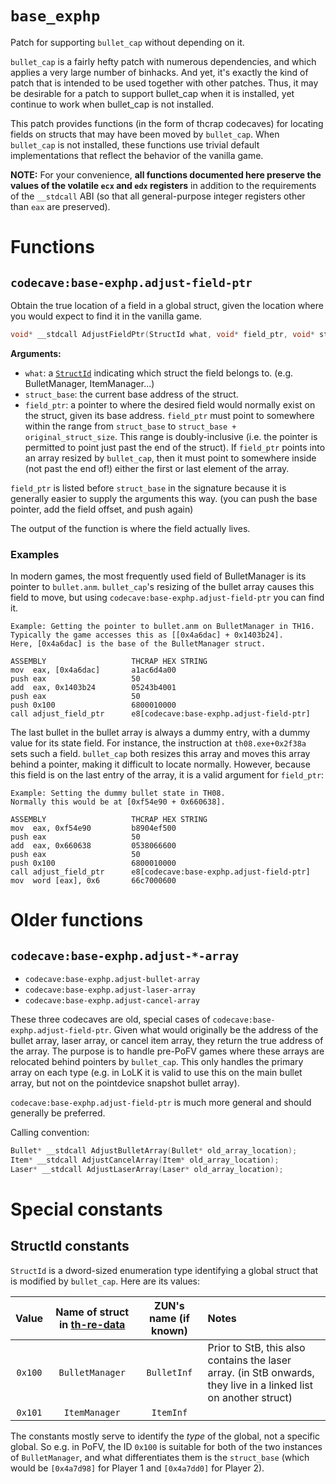 # `base_exphp`

Patch for supporting `bullet_cap` without depending on it.

`bullet_cap` is a fairly hefty patch with numerous dependencies, and which applies a very large number of binhacks.  And yet, it's exactly the kind of patch that is intended to be used together with other patches.  Thus, it may be desirable for a patch to support bullet_cap when it is installed, yet continue to work when bullet_cap is not installed.

This patch provides functions (in the form of thcrap codecaves) for locating fields on structs that may have been moved by `bullet_cap`.  When `bullet_cap` is not installed, these functions use trivial default implementations that reflect the behavior of the vanilla game.

**NOTE:** For your convenience, **all functions documented here preserve the values of the volatile `ecx` and `edx` registers** in addition to the requirements of the `__stdcall` ABI (so that all general-purpose integer registers other than `eax` are preserved).

# Functions

## `codecave:base-exphp.adjust-field-ptr`

Obtain the true location of a field in a global struct, given the location where you would expect to find it in the vanilla game.

```C++
void* __stdcall AdjustFieldPtr(StructId what, void* field_ptr, void* struct_base)
```

**Arguments:**

* `what`: a [`StructId`](#struct-id) indicating which struct the field belongs to. (e.g. BulletManager, ItemManager...)
* `struct_base`: the current base address of the struct.
* `field_ptr`: a pointer to where the desired field would normally exist on the struct, given its base address.  `field_ptr` must point to somewhere within the range from `struct_base` to `struct_base + original_struct_size`.  This range is doubly-inclusive (i.e. the pointer is permitted to point just past the end of the struct). If `field_ptr` points into an array resized by `bullet_cap`, then it must point to somewhere inside (not past the end of!) either the first or last element of the array.

`field_ptr` is listed before `struct_base` in the signature because it is generally easier to supply the arguments this way. (you can push the base pointer, add the field offset, and push again)

The output of the function is where the field actually lives.

### Examples

In modern games, the most frequently used field of BulletManager is its pointer to `bullet.anm`.  `bullet_cap`'s resizing of the bullet array causes this field to move, but using `codecave:base-exphp.adjust-field-ptr` you can find it.

```
Example: Getting the pointer to bullet.anm on BulletManager in TH16.
Typically the game accesses this as [[0x4a6dac] + 0x1403b24].
Here, [0x4a6dac] is the base of the BulletManager struct.

ASSEMBLY                   THCRAP HEX STRING
mov  eax, [0x4a6dac]       a1ac6d4a00
push eax                   50
add  eax, 0x1403b24        05243b4001
push eax                   50
push 0x100                 6800010000
call adjust_field_ptr      e8[codecave:base-exphp.adjust-field-ptr]
```

The last bullet in the bullet array is always a dummy entry, with a dummy value for its state field.  For instance, the instruction at `th08.exe+0x2f38a` sets such a field.  `bullet_cap` both resizes this array and moves this array behind a pointer, making it difficult to locate normally. However, because this field is on the last entry of the array, it is a valid argument for `field_ptr`:

```
Example: Setting the dummy bullet state in TH08.
Normally this would be at [0xf54e90 + 0x660638].

ASSEMBLY                   THCRAP HEX STRING
mov  eax, 0xf54e90         b8904ef500
push eax                   50
add  eax, 0x660638         0538066600
push eax                   50
push 0x100                 6800010000
call adjust_field_ptr      e8[codecave:base-exphp.adjust-field-ptr]
mov  word [eax], 0x6       66c7000600
```

# Older functions

## `codecave:base-exphp.adjust-*-array`

* `codecave:base-exphp.adjust-bullet-array`
* `codecave:base-exphp.adjust-laser-array`
* `codecave:base-exphp.adjust-cancel-array`

These three codecaves are old, special cases of `codecave:base-exphp.adjust-field-ptr`.  Given what would originally be the address of the bullet array, laser array, or cancel item array, they return the true address of the array.  The purpose is to handle pre-PoFV games where these arrays are relocated behind pointers by `bullet_cap`.  This only handles the primary array on each type (e.g. in LoLK it is valid to use this on the main bullet array, but not on the pointdevice snapshot bullet array).

`codecave:base-exphp.adjust-field-ptr` is much more general and should generally be preferred.

Calling convention:

```C++
Bullet* __stdcall AdjustBulletArray(Bullet* old_array_location);
Item* __stdcall AdjustCancelArray(Item* old_array_location);
Laser* __stdcall AdjustLaserArray(Laser* old_array_location);
```

# Special constants

## <span id="struct-id">StructId constants</span>

`StructId` is a dword-sized enumeration type identifying a global struct that is modified by `bullet_cap`.  Here are its values:

|  Value  |Name of struct in [th-re-data](https://github.com/exphp-share/th-re-data) | ZUN's name (if known) | Notes |
|  :---:  | :---: | :---: | :--- |
| `0x100` | `BulletManager` | `BulletInf` | Prior to StB, this also contains the laser array. (in StB onwards, they live in a linked list on another struct) |
| `0x101` | `ItemManager`   | `ItemInf`   | |

The constants mostly serve to identify the *type* of the global, not a specific global.  So e.g. in PoFV, the ID `0x100` is suitable for both of the two instances of `BulletManager`, and what differentiates them is the `struct_base` (which would be `[0x4a7d98]` for Player 1 and `[0x4a7dd0]` for Player 2).
